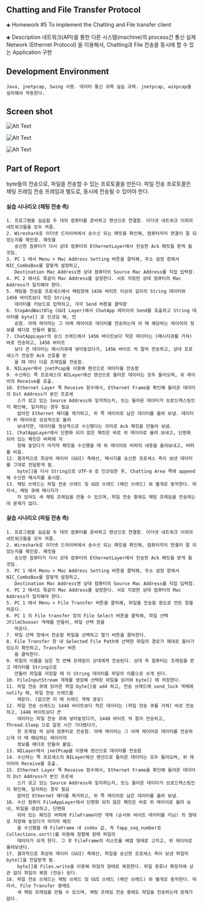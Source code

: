 <h2>Chatting and File Transfer Protocol</h2>

◈ Homework #5
To implement the Chatting and File transfer client

◈ Description
네트워크(API)를 통한 다른 시스템(machine)의 process간 통신
실제 Network (Ethernet Protocol) 을 이용해서,
Chatting과 File 전송을 동시에 할 수 있는 Application 구현


<h2>Development Environment</h2>

```
Java, jnetpcap, Swing 사용. 데이터 통신 과목 실습 과제. jnetpcap, winpcap을 설치해야 작동한다.
```
<h2>Screen shot</h2>

![Alt Text](https://github.com/jopemachine/Chatting-and-File-Transfer-Protocol/blob/master/screenshot1.png)

![Alt Text](https://github.com/jopemachine/Chatting-and-File-Transfer-Protocol/blob/master/screenshot2.png)

![Alt Text](https://github.com/jopemachine/Chatting-and-File-Transfer-Protocol/blob/master/screenshot3.png)



<h2>Part of Report</h2>

byte들의 전송으로, 파일을 전송할 수 있는 프로토콜을 만든다. 파일 전송 프로토콜은 채팅 프레임 전송 프레임과 별도로,
동시에 전송될 수 있어야 한다.



#### 실습 시나리오 (채팅 전송 측)

```
1. 프로그램을 실습할 두 대의 컴퓨터를 준비하고 랜선으로 연결함. 이더넷 네트워크 이외의 네트워크들을 모두 꺼줌.
2. Wireshark로 이더넷 드라이버에서 송수신 되는 패킷을 확인해, 컴퓨터끼리 연결이 잘 되었는지를 확인함. 패킷을
   송신한 컴퓨터가 다시 상대 컴퓨터의 EthernetLayer에서 전송한 Ack 패킷을 받게 될 것임.
3. PC 1 에서 Menu > Mac Address Setting 버튼을 클릭해, 주소 설정 창에서 NIC_ComboBox를 알맞게 설정하고,
   Destination Mac Address엔 상대 컴퓨터의 Source Mac Address를 직접 입력함.
4. PC 2 에서도 똑같이 Mac Address를 설정한다. 서로 지정한 상대 컴퓨터의 Mac Address가 일치해야 한다.
5. 채팅을 전송할 프로세스에서 채팅창에 1456 바이트 이상의 길이의 String 데이터와 1456 바이트보다 작은 String
   데이터를 키보드로 입력하고, 각각 Send 버튼을 클릭함
6. StopAndWaitDlg (GUI Layer)에서 ChatApp 레이어의 Send를 호출하고 String 데이터를 byte[] 로 인코딩 해, 전
   송함. 아래 레이어는 그 아래 레이어로 데이터를 전송하는데 이 때 해당하는 레이어의 정보를 헤더로 만들어 붙임.
7. ChatAppLayer의 송신 쓰레드에서 1456 바이트보다 작은 데이터는 (메시지큐를 거쳐) 바로 전송하고, 1456 바이트
   보다 큰 데이터는 메시지큐에 넣어놓았다가, 1456 바이트 씩 잘라 전송하고, 상대 프로세스가 전송한 Ack 신호를 받
   을 때 마다 다음 프레임을 전송함.
8. NILayer에서 jnetPcap을 이용해 랜선으로 데이터를 전송함
9. 수신하는 쪽 프로세스의 NILayer에선 랜선으로 들어온 데이터는 모두 들어오며, 위 레이어의 Receive를 호출.
10. Ethernet Layer 쪽 Receive 함수에서, Ethernet Frame을 확인해 들어온 데이터의 Dst Address가 본인 프로세
    스가 갖고 있는 Source Address와 일치하는지, 또는 들어온 데이터가 브로드캐스팅인지 확인해, 일치하는 경우 필요
    없어진 Ethernet 헤더를 제거하고, 위 쪽 레이어로 남은 데이터를 올려 보냄. 데이터가 위 레이어로 성공적으로 올려
    보내지면, 데이터를 정상적으로 수신했다는 의미로 Ack 패킷을 만들어 보냄.
11. ChatAppLayer에서 단편화 되지 않은 패킷은 바로 위 레이어로 올려 보내고, 단편화 되어 있는 패킷은 버퍼에 저
    장해 놓았다가 마지막 패킷을 수신했을 때 위 레이어로 버퍼의 내용을 올려보내고, 버퍼를 비움.
12. 결과적으로 최상위 레이어 (GUI) 측에선, 메시지를 송신한 프로세스 측이 보낸 데이터를 그대로 전달받게 됨.
    byte[]을 다시 String으로 UTF-8 로 인코딩한 후, Chatting Area 쪽에 append 해 수신한 메시지를 표시함.
13. 채팅 쓰레드는 파일 전송 쓰레드 및 GUI 쓰레드 (메인 쓰레드) 와 별개로 동작한다. 따라서, 채팅 큐에 메시지가
    차 있어도 새 채팅 프레임을 만들 수 있으며, 파일 전송 중에도 채팅 프레임을 전송하는데 문제가 없다.
```



#### 실습 시나리오 (파일 전송 측)

```
1. 프로그램을 실습할 두 대의 컴퓨터를 준비하고 랜선으로 연결함. 이더넷 네트워크 이외의 네트워크들을 모두 꺼줌.
2. Wireshark로 이더넷 드라이버에서 송수신 되는 패킷을 확인해, 컴퓨터끼리 연결이 잘 되었는지를 확인함. 패킷을
   송신한 컴퓨터가 다시 상대 컴퓨터의 EthernetLayer에서 전송한 Ack 패킷을 받게 될 것임.
3. PC 1 에서 Menu > Mac Address Setting 버튼을 클릭해, 주소 설정 창에서 NIC_ComboBox를 알맞게 설정하고,
   Destination Mac Address엔 상대 컴퓨터의 Source Mac Address를 직접 입력함.
4. PC 2 에서도 똑같이 Mac Address를 설정한다. 서로 지정한 상대 컴퓨터의 Mac Address가 일치해야 한다.
5. PC 1 에서 Menu > File Transfer 버튼을 클릭해, 파일을 전송할 용도로 만든 창을 띄운다.
6. PC 1 의 File transfer 창의 File Select 버튼을 클릭해, 파일 선택 JFileChooser 객체를 만들어, 파일 선택 창을
   띄운다.
7. 파일 선택 창에서 전송할 파일을 선택하고 열기 버튼을 클릭한다.
8. File Transfer 창 내 Selected File Path에 선택한 파일의 경로가 제대로 들어가 있는지 확인하고, Transfer 버튼
   을 클릭한다.
9. 파일의 이름을 담은 첫 번째 프레임이 상대에게 전송된다. 상대 측 컴퓨터는 프레임을 받고 데이터를 String으로
   만들어 파일을 저장할 때 이 String 데이터를 파일의 이름으로 쓰게 된다.
10. FileInputStream 객체를 생성해 선택된 파일을 읽어와 byte[] 에 저장한다.
11. 파일 전송 큐에 읽어온 파일 byte[]을 add 하고, 전송 쓰레드에 send_lock 객체에 notify 해, 파일 전송 쓰레드를
    깨운다. (없으면 이 때 쓰레드 객체 생성)
12. 파일 전송 쓰레드는 1448 바이트보다 작은 데이터는 (파일 전송 큐를 거쳐) 바로 전송하고, 1448 바이트보다 큰
    데이터는 파일 전송 큐에 넣어놓았다가, 1448 바이트 씩 잘라 전송하고, Thread.Sleep 으로 일정 시간 기다렸다가,
    한 프레임 씩 상대 컴퓨터로 전송함. 아래 레이어는 그 아래 레이어로 데이터를 전송하는데 이 때 해당하는 레이어의
    정보를 헤더로 만들어 붙임.
13. NILayer에서 jnetPcap을 이용해 랜선으로 데이터를 전송함
14. 수신하는 쪽 프로세스의 NILayer에선 랜선으로 들어온 데이터는 모두 들어오며, 위 레이어의 Receive를 호출.
15. Ethernet Layer 쪽 Receive 함수에서, Ethernet Frame을 확인해 들어온 데이터의 Dst Address가 본인 프로세
    스가 갖고 있는 Source Address와 일치하는지, 또는 들어온 데이터가 브로드캐스팅인지 확인해, 일치하는 경우 필요
    없어진 Ethernet 헤더를 제거하고, 위 쪽 레이어로 남은 데이터를 올려 보냄.
16. 수신 컴퓨터 FileAppLayer에서 단편화 되지 않은 패킷은 바로 위 레이어로 올려 보내, 파일을 생성하고, 단편화
    되어 있는 패킷은 버퍼에 FileFrame이란 객체 (순서와 바이트 데이터를 지님) 의 형태로 저장해 놓았다가 마지막 패킷
    을 수신했을 때 FileFrame 내 index 값, 즉 fapp_seq_number로 Collections.sort()를 이용해 정렬해 원래 파일의
    데이터가 되게 한다. 그 후 FileFrame의 리스트를 배열 형태로 고치고, 위 레이어로 올려보낸다.
17. 결과적으로 최상위 레이어 (GUI) 측에선, 파일을 송신한 프로세스 측이 보낸 파일의 byte[]을 전달받게 됨.
    byte[]을 Files.write을 이용해 파일의 형태로 복원한다. 파일 종류나 확장자에 상관 없이 파일이 복원 (전송) 된다.
18. 파일 전송 쓰레드는 채팅 쓰레드 및 GUI 쓰레드 (메인 쓰레드) 와 별개로 동작한다. 따라서, File Transfer 중에도
    새 채팅 프레임을 만들 수 있으며, 채팅 프레임 전송 중에도 파일을 전송하는데 문제가 없다.
```

